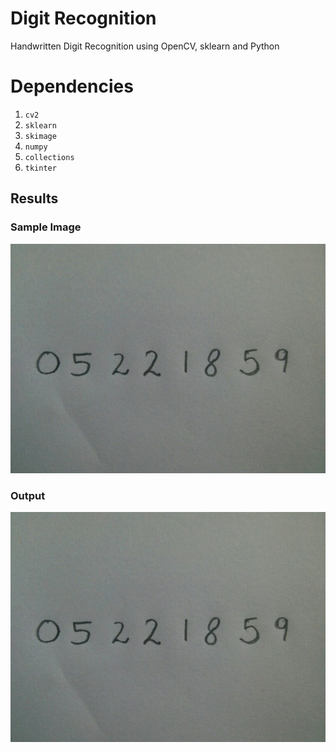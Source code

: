 # Digit Recognition
Handwritten Digit Recognition using OpenCV, sklearn and Python 

# Dependencies
1. `cv2`
2. `sklearn`
3. `skimage`
4. `numpy`
5. `collections`
6. `tkinter`


## Results

### Sample Image 
![](photo_1.jpg)

### Output
![](photo_1.jpg)
